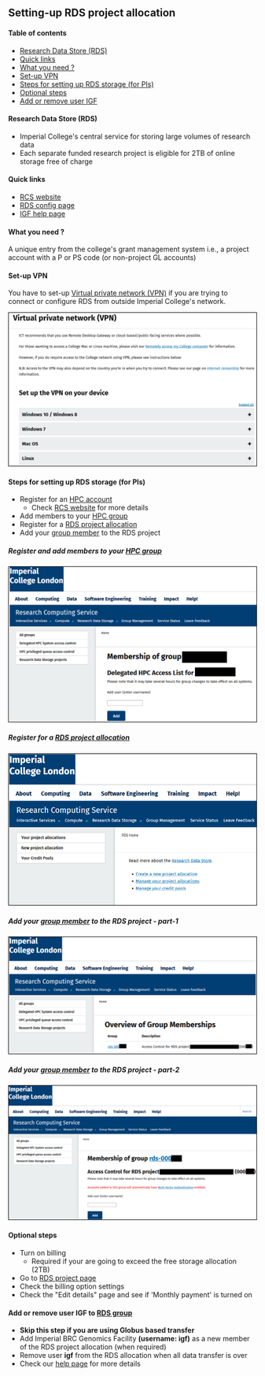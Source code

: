 ## Setting-up RDS project allocation

#### Table of contents
* [Research Data Store (RDS)](#/2)
* [Quick links](#/3)
* [What you need ?](#/4)
* [Set-up VPN](#/5)
* [Steps for setting up RDS storage (for PIs)](#/6)
* [Optional steps](#/11)
* [Add or remove user IGF](#/12)

#### Research Data Store (RDS)
* Imperial College's central service for storing large volumes of research data
* Each separate funded research project is eligible for 2TB of online storage free of charge

#### Quick links
* [RCS website](https://www.imperial.ac.uk/admin-services/ict/self-service/research-support/rcs/service-offering/rds/)
* [RDS config page](https://selfservice.rcs.imperial.ac.uk/groups/manage/rds/)
* [IGF help page](https://imperial-genomics-facility.github.io/igf-pipeline-help/data_access.html)

#### What you need ?
A unique entry from the college's grant management system
i.e., a project account with a P or PS code (or non-project GL accounts)

#### Set-up VPN
<p align="left">You have to set-up <a href="https://www.imperial.ac.uk/admin-services/ict/self-service/connect-communicate/remote-access/virtual-private-network-vpn/">Virtual private network (VPN)</a> if you are trying to connect or configure RDS from outside Imperial College's network.</p>
<img src="../slide_images/rds_configure_vpn.png" style="border:1px solid black" width="650px">

#### Steps for setting up RDS storage (for PIs)
* Register for an [HPC account](https://selfservice.rcs.imperial.ac.uk/registration/hpc)
  * Check [RCS website](https://www.imperial.ac.uk/admin-services/ict/self-service/research-support/rcs/get-access/) for more details
* Add members to your [HPC group](https://selfservice.rcs.imperial.ac.uk/groups/manage/hpc-access/)
* Register for a [RDS project allocation](https://selfservice.rcs.imperial.ac.uk/rds)
* Add your [group member](https://selfservice.rcs.imperial.ac.uk/groups/manage/rds/) to the RDS project

##### Register and add members to your [HPC group](https://selfservice.rcs.imperial.ac.uk/groups/manage/hpc-access/)
<img src="../slide_images/hpc_add_group_members.png" style="border:1px solid black">

##### Register for a [RDS project allocation](https://selfservice.rcs.imperial.ac.uk/rds)
<img src="../slide_images/rds_create_project_allocation.png" style="border:1px solid black">

##### Add your [group member](https://selfservice.rcs.imperial.ac.uk/groups/manage/rds/) to the RDS project - part-1
<img src="../slide_images/rds_add_group_member_1.png" style="border:1px solid black">

##### Add your [group member](https://selfservice.rcs.imperial.ac.uk/groups/manage/rds/) to the RDS project - part-2
<img src="../slide_images/rds_add_group_member_2.png" style="border:1px solid black">

#### Optional steps
* Turn on billing
  * Required if your are going to exceed the free storage allocation (2TB)
* Go to [RDS project page](https://api.rcs.imperial.ac.uk/rds/manage/projects)
* Check the billing option settings
* Check the "Edit details" page and see if 'Monthly payment' is turned on

#### Add or remove user IGF to [RDS group](https://selfservice.rcs.imperial.ac.uk/groups/manage/rds/)
* **Skip this step if you are using Globus based transfer**
* Add Imperial BRC Genomics Facility __(username: igf)__ as a new member of the RDS project allocation (when required)
* Remove user __igf__ from the RDS allocation when all data transfer is over
* Check our [help page](https://imperial-genomics-facility.github.io/igf-pipeline-help/data_access.html#imperial-college-research-data-store-based-transfer) for more details